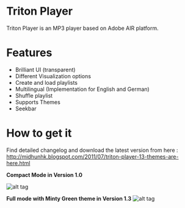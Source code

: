 Triton Player
=============

Triton Player is an MP3 player based on Adobe AIR platform. 

Features
========
* Brilliant UI (transparent)
* Different Visualization options
* Create and load playlists
* Multilingual (Implementation for English and German)
* Shuffle playlist
* Supports Themes
* Seekbar

How to get it
=============
Find detailed changelog and download the latest version from here : http://midhunhk.blogspot.com/2011/07/triton-player-13-themes-are-here.html

**Compact Mode in Version 1.0**

![alt tag](https://lh3.googleusercontent.com/-xS2W-ppISQo/TTOxNh56kpI/AAAAAAAAAYg/G0q_LW1HNeY/w586-h362-no/triton_1_compact_mode.PNG)

**Full mode with Minty Green theme in Version 1.3**
![alt tag](https://lh4.googleusercontent.com/-oDMYXziHeiE/Thct2ebPbyI/AAAAAAAAAb4/VGw6WTlfiqc/w578-h553-no/triton_1.3_final_green_theme.PNG)

